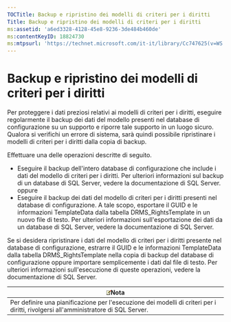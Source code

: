 ```yaml
---
TOCTitle: Backup e ripristino dei modelli di criteri per i diritti
Title: Backup e ripristino dei modelli di criteri per i diritti
ms:assetid: 'a6ed3328-4128-45e8-9236-3de484b460de'
ms:contentKeyID: 18824730
ms:mtpsurl: 'https://technet.microsoft.com/it-it/library/Cc747625(v=WS.10)'
---
```


Backup e ripristino dei modelli di criteri per i diritti
========================================================

Per proteggere i dati preziosi relativi ai modelli di criteri per i diritti, eseguire regolarmente il backup dei dati del modello presenti nel database di configurazione su un supporto e riporre tale supporto in un luogo sicuro. Qualora si verifichi un errore di sistema, sarà quindi possibile ripristinare i modelli di criteri per i diritti dalla copia di backup.

Effettuare una delle operazioni descritte di seguito.

-   Eseguire il backup dell'intero database di configurazione che include i dati del modello di criteri per i diritti. Per ulteriori informazioni sul backup di un database di SQL Server, vedere la documentazione di SQL Server.
    oppure
-   Eseguire il backup dei dati del modello di criteri per i diritti presenti nel database di configurazione. A tale scopo, esportare il GUID e le informazioni TemplateData dalla tabella DRMS\_RightsTemplate in un nuovo file di testo. Per ulteriori informazioni sull'esportazione dei dati da un database di SQL Server, vedere la documentazione di SQL Server.

Se si desidera ripristinare i dati del modello di criteri per i diritti presente nel database di configurazione, estrarre il GUID e le informazioni TemplateData dalla tabella DRMS\_RightsTemplate nella copia di backup del database di configurazione oppure importare semplicemente i dati dal file di testo. Per ulteriori informazioni sull'esecuzione di queste operazioni, vedere la documentazione di SQL Server.

| ![](images/Cc747625.note(WS.10).gif)Nota                                                               |
|-------------------------------------------------------------------------------------------------------------------------------------|
| Per definire una pianificazione per l'esecuzione dei modelli di criteri per i diritti, rivolgersi all'amministratore di SQL Server. |
